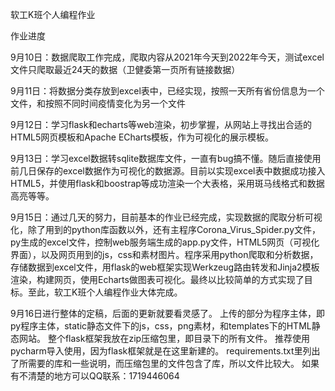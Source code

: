 软工K班个人编程作业

作业进度

9月10日：数据爬取工作完成，爬取内容从2021年今天到2022年今天，测试excel文件只爬取最近24天的数据（卫健委第一页所有链接数据）

9月11日：将数据分类存放到excel表中，已经实现，按照一天所有省份信息为一个文件，和按照不同时间疫情变化为另一个文件

9月12日：学习flask和echarts等web渲染，初步掌握，从网站上寻找出合适的HTML5网页模板和Apache ECharts模板，作为可视化的展示模板。

9月13日：学习excel数据转sqlite数据库文件，一直有bug搞不懂。随后直接使用前几日保存的excel数据作为可视化的数据源。目前以实现excel表中数据成功接入HTML5，并使用flask和boostrap等成功渲染一个大表格，采用斑马线格式和数据高亮等等。 

9月15日：通过几天的努力，目前基本的作业已经完成，实现数据的爬取分析可视化，除了用到的python库函数以外，还有主程序Corona_Virus_Spider.py文件，py生成的excel文件，控制web服务端生成的app.py文件，HTML5网页（可视化界面），以及网页用到的js，css和素材图片。程序采用python爬取和分析数据，存储数据到excel文件，用flask的web框架实现Werkzeug路由转发和Jinja2模板渲染，构建网页，使用Echarts做图表可视化。最终以比较简单的方式实现了目标。至此，软工K班个人编程作业大体完成。

9月16日进行整体的定稿，后面的更新就要看灵感了。
上传的部分为程序主体，即py程序主体，static静态文件下的js，css，png素材，和templates下的HTML静态网站。
整个flask框架我放在zip压缩包里，即目录下的所有文件。
推荐使用pycharm导入使用，因为flask框架就是在这里新建的。
requirements.txt里列出了所需要的库和一些说明，而压缩包里的文件包含了库，所以文件比较大。
如果有不清楚的地方可以QQ联系：1719446064

